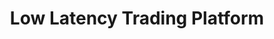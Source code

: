 ---
advisors:
- Arda Yurdakul
students:
- name: Mehmet Altay ince
title: Low Latency Trading Platform
type: project
---